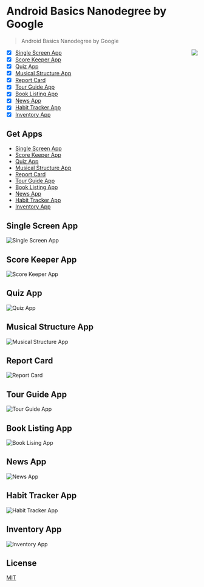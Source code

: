 # Android Basics Nanodegree by Google
> Android Basics Nanodegree by Google

<img src="./AndroidBasicsNanodegreeByGoogle.png" align="right">

- [x] [Single Screen App](#single-screen-app)
- [x] [Score Keeper App](#score-keeper-app)
- [x] [Quiz App](#quiz-app)
- [x] [Musical Structure App](#musical-structure-app)
- [x] [Report Card](#report-card)
- [x] [Tour Guide App](#tour-guide-app)
- [x] [Book Listing App](#book-listing-app)
- [x] [News App](#news-app)
- [x] [Habit Tracker App](#habit-tracker-app)
- [x] [Inventory App](#inventory-app)

## Get Apps
- [Single Screen App][single-screen-app_dl]
- [Score Keeper App][score-keeper-app_dl]
- [Quiz App][quiz-app_dl]
- [Musical Structure App][musical-structure-app_dl]
- [Report Card][report-card_dl]
- [Tour Guide App][tour-guide-app_dl]
- [Book Listing App][book_listing_app_dl]
- [News App][news_app_dl]
- [Habit Tracker App][habit_tracker_app_dl]
- [Inventory App][inventory_app_dl]

## Single Screen App
![Single Screen App][single-screen-app]

## Score Keeper App
![Score Keeper App][score-keeper-app]

## Quiz App
![Quiz App][quiz-app]

## Musical Structure App
![Musical Structure App][musical-structure-app]

## Report Card
![Report Card][report-card]

## Tour Guide App
![Tour Guide App][tour-guide-app]

## Book Listing App
![Book Lising App][book_listing_app]

## News App
![News App][news_app]

## Habit Tracker App
![Habit Tracker App][habit_tracker_app]

## Inventory App
![Inventory App][inventory_app]

## License
[MIT](./LICENSE)

[single-screen-app]: ./AboutMe/media/about_me_sm.png
[score-keeper-app]: ./ScoreKeeper/media/scoreKeeper_sm.png
[quiz-app]: ./QuizApp/media/QuizApp_sm.png
[musical-structure-app]: ./MusicalStructureApp/media/MusicalStructureApp_sm.png
[report-card]: ./ReportCard/media/report-card_sm.png
[tour-guide-app]: ./TourGuideApp/media/tour-guide-app_sm.png
[book_listing_app]: ./BookListingApp/media/book_listing_app_sm.png
[news_app]: ./NewsApp/media/NewsApp_sm.png
[habit_tracker_app]: ./HabitTrackerApp/media/HabitTrackerApp_sm.png
[inventory_app]: ./InventoryApp/media/InventoryApp_sm.png

[single-screen-app_dl]: https://github.com/AungMyoKyaw/Android-Basics-Nanodegree-by-Google/releases/download/v1/AboutMe.apk
[score-keeper-app_dl]: https://github.com/AungMyoKyaw/Android-Basics-Nanodegree-by-Google/releases/download/v1/ScoreKeeper.apk
[quiz-app_dl]: https://github.com/AungMyoKyaw/Android-Basics-Nanodegree-by-Google/releases/download/v1/QuizApp.apk
[musical-structure-app_dl]: https://github.com/AungMyoKyaw/Android-Basics-Nanodegree-by-Google/releases/download/v1/MusicalStructureApp.apk
[report-card_dl]: https://github.com/AungMyoKyaw/Android-Basics-Nanodegree-by-Google/releases/download/v1/ReportCard.apk
[tour-guide-app_dl]: https://github.com/AungMyoKyaw/Android-Basics-Nanodegree-by-Google/releases/download/v1/TourGuideApp.apk
[book_listing_app_dl]: https://github.com/AungMyoKyaw/Android-Basics-Nanodegree-by-Google/releases/download/v1/BookListingApp.apk
[news_app_dl]: https://github.com/AungMyoKyaw/Android-Basics-Nanodegree-by-Google/releases/download/v1/NewsApp.apk
[habit_tracker_app_dl]: https://github.com/AungMyoKyaw/Android-Basics-Nanodegree-by-Google/releases/download/v1/HabitTrackerApp.apk
[inventory_app_dl]: https://github.com/AungMyoKyaw/Android-Basics-Nanodegree-by-Google/releases/download/v1/InventoryApp.apk